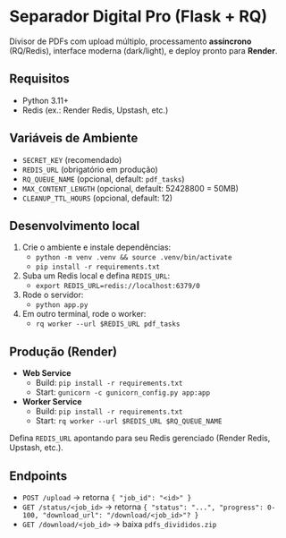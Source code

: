 
# Separador Digital Pro (Flask + RQ)

Divisor de PDFs com upload múltiplo, processamento **assíncrono** (RQ/Redis), interface moderna (dark/light), e deploy pronto para **Render**.

## Requisitos
- Python 3.11+
- Redis (ex.: Render Redis, Upstash, etc.)

## Variáveis de Ambiente
- `SECRET_KEY` (recomendado)
- `REDIS_URL` (obrigatório em produção)
- `RQ_QUEUE_NAME` (opcional, default: `pdf_tasks`)
- `MAX_CONTENT_LENGTH` (opcional, default: 52428800 = 50MB)
- `CLEANUP_TTL_HOURS` (opcional, default: 12)

## Desenvolvimento local
1) Crie o ambiente e instale dependências:
   - `python -m venv .venv && source .venv/bin/activate`
   - `pip install -r requirements.txt`
2) Suba um Redis local e defina `REDIS_URL`:
   - `export REDIS_URL=redis://localhost:6379/0`
3) Rode o servidor:
   - `python app.py`
4) Em outro terminal, rode o worker:
   - `rq worker --url $REDIS_URL pdf_tasks`

## Produção (Render)
- **Web Service**
  - Build: `pip install -r requirements.txt`
  - Start: `gunicorn -c gunicorn_config.py app:app`
- **Worker Service**
  - Build: `pip install -r requirements.txt`
  - Start: `rq worker --url $REDIS_URL $RQ_QUEUE_NAME`

Defina `REDIS_URL` apontando para seu Redis gerenciado (Render Redis, Upstash, etc.).

## Endpoints
- `POST /upload` → retorna `{ "job_id": "<id>" }`
- `GET /status/<job_id>` → retorna `{ "status": "...", "progress": 0-100, "download_url": "/download/<job_id>"? }`
- `GET /download/<job_id>` → baixa `pdfs_divididos.zip`
